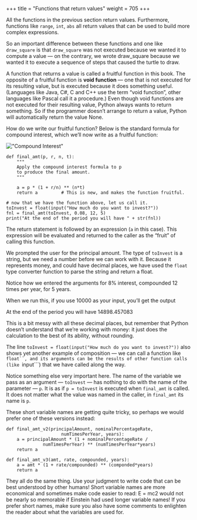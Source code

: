 +++
title = "Functions that return values"
weight = 705
+++

All the functions in the previous section return values. Furthermore, functions like ```range```, ```int```, ```abs``` all return values that can be used to build more complex expressions.

So an important difference between these functions and one like ```draw_square``` is that ```draw_square``` was not executed because we wanted it to compute a value — on the contrary, we wrote draw_square because we wanted it to execute a sequence of steps that caused the turtle to draw.

A function that returns a value is called a fruitful function in this book. The opposite of a fruitful function is **void function** — one that is not executed for its resulting value, but is executed because it does something useful. (Languages like Java, C#, C and C++ use the term “void function”, other languages like Pascal call it a procedure.) Even though void functions are not executed for their resulting value, Python always wants to return something. So if the programmer doesn’t arrange to return a value, Python will automatically return the value None.

How do we write our fruitful function? Below is the standard formula for compound interest, which we’ll now write as a fruitful function:

!["Compound Interest"](/pythonbook/images/compoundInterest.png)

```
def final_amt(p, r, n, t):
    """
    Apply the compound interest formula to p
    to produce the final amount.
    """

    a = p * (1 + r/n) ** (n*t)
    return a         # This is new, and makes the function fruitful.

# now that we have the function above, let us call it.
toInvest = float(input("How much do you want to invest?"))
fnl = final_amt(toInvest, 0.08, 12, 5)
print("At the end of the period you will have " + str(fnl))
```

The return statement is followed by an expression (```a``` in this case). This expression will be evaluated and returned to the caller as the “fruit” of calling this function.

We prompted the user for the principal amount. The type of ```toInvest``` is a string, but we need a number before we can work with it. Because it represents money, and could have decimal places, we have used the ```float``` type converter function to parse the string and return a float.

Notice how we entered the arguments for 8% interest, compounded 12 times per year, for 5 years.

When we run this, if you use 10000 as your input, you’ll get the output

At the end of the period you will have 14898.457083

This is a bit messy with all these decimal places, but remember that Python doesn’t understand that we’re working with money: it just does the calculation to the best of its ability, without rounding.

The line ```toInvest = float(input("How much do you want to invest?"))``` also shows yet another example of composition — we can call a function like ```float``, and its arguments can be the results of other function calls (like ```input```) that we have called along the way.

Notice something else very important here. The name of the variable we pass as an argument — ```toInvest``` — has nothing to do with the name of the parameter — ```p```. It is as if ```p = toInvest``` is executed when ```final_amt``` is called. It does not matter what the value was named in the caller, in ```final_amt``` its name is ```p```.

These short variable names are getting quite tricky, so perhaps we would prefer one of these versions instead:

```
def final_amt_v2(principalAmount, nominalPercentageRate,
                     numTimesPerYear, years):
    a = principalAmount * (1 + nominalPercentageRate /
              numTimesPerYear) ** (numTimesPerYear*years)
    return a

def final_amt_v3(amt, rate, compounded, years):
    a = amt * (1 + rate/compounded) ** (componded*years)
    return a
```

They all do the same thing. Use your judgment to write code that can be best understood by other humans! Short variable names are more economical and sometimes make code easier to read: E = mc2 would not be nearly so memorable if Einstein had used longer variable names! If you prefer short names, make sure you also have some comments to enlighten the reader about what the variables are used for.